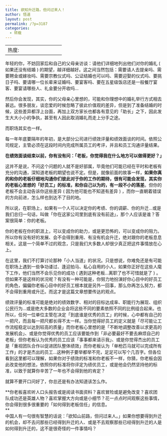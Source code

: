 ```yaml
---
title: 欲知升迁路，但问过来人！
author: 悟道
layout: post
permalink: /?p=3187
categories:
  - 转载
---
```

<table>
  <tr cellpadding=0><td>
    热度:
  </td><td cellpadding=0><img src='http://210.75.224.29/wordpress/wp-content/plugins/statpresscn/images/sun.gif' width=10 height=10 border=0 /></td><td cellpadding=0><img src='http://210.75.224.29/wordpress/wp-content/plugins/statpresscn/images/sun_dark.gif' width=10 height=10 border=0 /></td><td cellpadding=0><img src='http://210.75.224.29/wordpress/wp-content/plugins/statpresscn/images/sun_dark.gif' width=10 height=10 border=0 /></td><td cellpadding=0><img src='http://210.75.224.29/wordpress/wp-content/plugins/statpresscn/images/sun_dark.gif' width=10 height=10 border=0 /></td><td cellpadding=0><img src='http://210.75.224.29/wordpress/wp-content/plugins/statpresscn/images/sun_dark.gif' width=10 height=10 border=0 /></td></tr>
</table>

年轻的你，不妨回家后和自己的父母亲访谈：请他们详细地列出他们对你的婚礼 ( 如果还没有结婚 ) 的期望，越详细越好。这之间当然包括：需要请人去提亲吗、需要聘金或嫁妆吗、需要宗教仪式吗、公证结婚也可以吗、需要迎娶的仪式吗、要挑日子吗、要请哪一位长辈来证婚吗、要宴客吗、要在五星级饭店还是一般餐厅宴客、要宴请哪些人、礼金要分开收吗&#8230;

然后你会发现，其实，你的父母亲心里想的，可能和你理想中的婚礼举行方式相去甚远。很多朋友，谈恋爱的时候忽略了彼此价值观的差异，但是到了准备结婚的时候，这些差异都浮上台面，再加上双方家长也都各有意见的「助长」之下，因此发生大大小小的争执，甚至有人因此取消婚礼而走上分手之途。

而职场其实也一样。

每一年年底要隔年的年初，是大部分公司进行绩效评量和绩效面谈的时间。依照公司规定，主管必须在这段时间内完成所属员工的考评，并且和员工沟通评量结果。

**在绩效面谈结束以前，你有没有问：「老板，你觉得我在什么地方可以做得更好？」**

这并不是说，不问这个问题的人就不是好部属，毕竟他们可能已经在平时和老板有充分的沟通，深知道老板的期望也说不定。但是，就像前面的故事一样，**如果你真的和你的老板仔细地沟通你们彼此对于你的工作的期待，很有可能会发现，其实你的老板心里想的「好员工」的标准，和你自己以为的，有一段不小的落差**。但你的老板不会主动告诉你这些差异 ( 因为他可能也不知道有差异 ) ，而你一直朝着错误的方向前进，怎么样也到达不了目的地。

所以说，在职场上，如果有一个人可以决定你的考绩、你的调薪、你的升迁&#8230;或是我们总归一句话，叫做「你在这家公司里到底有没有前途」，那个人应该是谁？答案很简单：你的老板。

你的老板在你的职涯上，可以变成你的助力，或是更恐怖的，可以变成你的阻力。所以你有没有好的发展、会不会得到重用、有没有机会升迁，绝对跟你的老板息息相关。这是一个简单不过的观念，只是我们大多数人却很少真正把这件事情放在心上。

在这里，我们不打算讨论那种「小人当道」的状况。只是想说，你难免还是有可能在职场上遇到一些争功诿过、逢迎拍马、私心自用的小人，如果你正好在这些人麾下工作，他们当然不会乐见你的成功 ( 遇到这种老板&#8230;离职了也不可惜就是了 ) 。但如果不是这样的状况呢？有没有一种可能是，你努力地扮演好你心目中的好员工的角色，偏偏你老板心目中的好员工根本就是另外一回事，那么你再怎么努力，都不会得到重用或升迁。而这才是这篇文章想要传达的观点。

绩效评量的标准可能是绝对的绩效数字、相对的目标达成率、职能行为展现、组织公民行为&#8230;或是绝大多数的企业会将这些不同的要素依照不同的比例组合起来。也所以，任何一位单位主管在决定「到底谁是优秀的员工」的时候，心中都有自己的一把尺，而且每一把尺都长得不太一样。当你觉得好员工的定义就是「尽可能让工作流程稳定以达到较高的质量」而你老板心里想的是「不断地调整改善以求更高的发展机会」、或是你觉得优秀的员工应该要能作到「非必要最好不要去麻烦自己的老板」但你老板认为优秀的员工应该「事事都来请示我」、或是你觉得杰出的员工是「重视团队合作以促进团队整体绩效」而你老板认为「单枪匹马就可以完成所有工作」的才是杰出的员工&#8230;这种例子要举都举不完，足足可以写个几百字。但各位看到这里都可以理解，如果你对于绩效的标准和你老板不一样，你猜，你老板会因此改变他的想法，依照你的标准将你评定为绩优员工，或是他会仍然坚持他的标准，以致于就算你辛苦了一年也不会得到他的肯定？

就算不要开口问好了，你总还是有办法知道该怎么作。

**你老板喜欢听人口头报告或是阅读书面资料？喜欢冒险或是避免改变？喜欢团队成功还是英雄人物？喜欢掌握大方向或是小细节？花一点点时间观察这些事情，你会得到很多很重要的「如何得到老板信任」的信息。  
**  
中国人有一句很有智慧的话说：「欲知山前路，但问过来人。」如果你想要得到升迁的机会，却不去问那些已经得到升迁的人、或是不去观察那些已经得到升迁的人是如何得到升迁的，这不是很奇怪的一件事情吗？